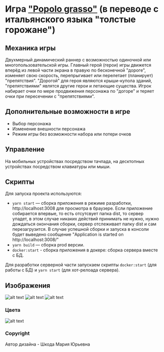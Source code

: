 # Игра ["Popolo grasso"](https://ru.wikipedia.org/wiki/%D0%96%D0%B8%D1%80%D0%BD%D1%8B%D0%B9_%D0%BD%D0%B0%D1%80%D0%BE%D0%B4) (в переводе с итальянского языка "толстые горожане")

## Механика игры

Двухмерный динамический раннер с возможностью одиночной или многопользовательской игры. Главный герой (герои) игры движется вперёд из левой части экрана в правую по бесконечной "дороге", изменяет свою скорость, перепрыгивает или перелетает (планирует) "препятствия". "Дорогой" для героя являются крыши-купола зданий, "препятствиями" являтся другие герои и летающие существа. Игрок набирает очки по мере продвижения персонажа по "догоре" и теряет очки при пересечении с "препятствиями".

## Дополнительные возможности в игре

- Выбор персонажа
- Изменение внешности персонажа
- Режим игры без возможности набора или потери очков

## Управление

На мобильных устройствах посредством тачпада, на десктопных устройствах посредством клавиатуры или мыши.

## Скрипты

Для запуска проекта используются:

- `yarn start` — сборка приложения в режиме разработки, http://localhost:3008 для просмотра в браузере. Если приложение собирается впервые, то есть отсутсвует папка dist, то сервер упадет, в этом случае никаких действий принимать не нужно, нужно дождаться окончания сборки, сервер отслеживает папку dist и сам перезагрузится. В случае успешной сборки и запуска в консоли будет выведено сообщение "Application is started on http://localhost:3008/"
- `yarn build` — сборка prod версии.
- `docker:start` - сборка приложения в докере: сборка сервера вместе с БД.

Для разработки серверной части запускаем скрипты `docker:start` (для работы с БД) и `yarn start` (для хот-релоада сервера).
## Изображения

![alt text](https://github.com/12-team-05/game/blob/3c4a490237e65448e4fc046da74a203b771dda67/motypest1-min.png?raw=true)
![alt text](https://github.com/12-team-05/game/blob/03bbced2d2b97b216d20ee8facfeaa892623071e/motypest2-min.png?raw=true)
![alt text](https://github.com/12-team-05/game/blob/03bbced2d2b97b216d20ee8facfeaa892623071e/motypest3-min.png?raw=true)

### Цвета

![alt text](https://github.com/12-team-05/game/blob/92f3f2e38efc62bba55159f05521d95e32d773a5/colors.jpg?raw=true)

### Copyright

Автор дизайна - Шкода Мария Юрьевна

